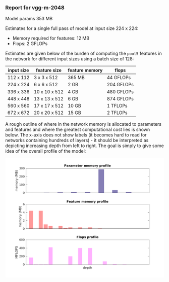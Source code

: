 ### Report for vgg-m-2048
Model params 353 MB 

Estimates for a single full pass of model at input size 224 x 224: 

* Memory required for features: 12 MB 
* Flops: 2 GFLOPs 

Estimates are given below of the burden of computing the `pool5` features in the network for different input sizes using a batch size of 128: 

| input size | feature size | feature memory | flops | 
|------------|--------------|----------------|-------| 
| 112 x 112 | 3 x 3 x 512 | 365 MB | 44 GFLOPs |
| 224 x 224 | 6 x 6 x 512 | 2 GB | 204 GFLOPs |
| 336 x 336 | 10 x 10 x 512 | 4 GB | 480 GFLOPs |
| 448 x 448 | 13 x 13 x 512 | 6 GB | 874 GFLOPs |
| 560 x 560 | 17 x 17 x 512 | 10 GB | 1 TFLOPs |
| 672 x 672 | 20 x 20 x 512 | 15 GB | 2 TFLOPs |

A rough outline of where in the network memory is allocated to parameters and features and where the greatest computational cost lies is shown below.  The x-axis does not show labels (it becomes hard to read for networks containing hundreds of layers) - it should be interpreted as depicting increasing depth from left to right.  The goal is simply to give some idea of the overall profile of the model: 

![vgg-m-2048 profile](figs/vgg-m-2048.png)
